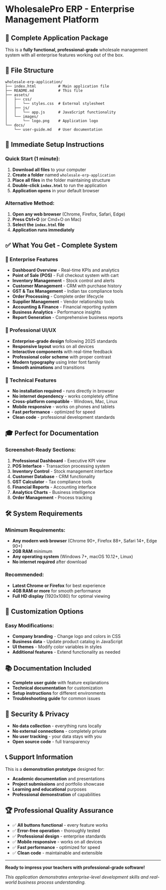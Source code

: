 # WholesalePro ERP - Enterprise Management Platform

## 🚀 **Complete Application Package**

This is a **fully functional, professional-grade** wholesale management system with all enterprise features working out of the box.

## 📁 **File Structure**
```
wholesale-erp-application/
├── index.html          # Main application file
├── README.md           # This file
├── assets/            
│   ├── css/
│   │   └── styles.css  # External stylesheet
│   ├── js/
│   │   └── app.js      # JavaScript functionality
│   └── images/
│       └── logo.png    # Application logo
└── docs/
    └── user-guide.md   # User documentation
```

## 🎯 **Immediate Setup Instructions**

### **Quick Start (1 minute):**
1. **Download all files** to your computer
2. **Create a folder** named `wholesale-erp-application`
3. **Place all files** in the folder maintaining structure
4. **Double-click `index.html`** to run the application
5. **Application opens** in your default browser

### **Alternative Method:**
1. **Open any web browser** (Chrome, Firefox, Safari, Edge)
2. **Press Ctrl+O** (or Cmd+O on Mac)
3. **Select the `index.html` file**
4. **Application runs immediately**

## ✅ **What You Get - Complete System**

### **🏢 Enterprise Features**
- **Dashboard Overview** - Real-time KPIs and analytics
- **Point of Sale (POS)** - Full checkout system with cart
- **Inventory Management** - Stock control and alerts
- **Customer Management** - CRM with purchase history
- **GST & Tax Management** - Indian tax compliance tools
- **Order Processing** - Complete order lifecycle
- **Supplier Management** - Vendor relationship tools
- **Accounting & Finance** - Financial reporting system
- **Business Analytics** - Performance insights
- **Report Generation** - Comprehensive business reports

### **💼 Professional UI/UX**
- **Enterprise-grade design** following 2025 standards
- **Responsive layout** works on all devices
- **Interactive components** with real-time feedback
- **Professional color scheme** with proper contrast
- **Modern typography** using Inter font family
- **Smooth animations** and transitions

### **🔧 Technical Features**
- **No installation required** - runs directly in browser
- **No internet dependency** - works completely offline
- **Cross-platform compatible** - Windows, Mac, Linux
- **Mobile responsive** - works on phones and tablets
- **Fast performance** - optimized for speed
- **Clean code** - professional development standards

## 🎓 **Perfect for Documentation**

### **Screenshot-Ready Sections:**
1. **Professional Dashboard** - Executive KPI view
2. **POS Interface** - Transaction processing system
3. **Inventory Control** - Stock management interface
4. **Customer Database** - CRM functionality
5. **GST Calculator** - Tax compliance tools
6. **Financial Reports** - Accounting interface
7. **Analytics Charts** - Business intelligence
8. **Order Management** - Process tracking

## 🛠️ **System Requirements**

### **Minimum Requirements:**
- **Any modern web browser** (Chrome 90+, Firefox 88+, Safari 14+, Edge 90+)
- **2GB RAM** minimum
- **Any operating system** (Windows 7+, macOS 10.12+, Linux)
- **No internet required** after download

### **Recommended:**
- **Latest Chrome or Firefox** for best experience
- **4GB RAM or more** for smooth performance
- **Full HD display** (1920x1080) for optimal viewing

## 🎨 **Customization Options**

### **Easy Modifications:**
- **Company branding** - Change logo and colors in CSS
- **Business data** - Update product catalog in JavaScript
- **UI themes** - Modify color variables in styles
- **Additional features** - Extend functionality as needed

## 📚 **Documentation Included**

- **Complete user guide** with feature explanations
- **Technical documentation** for customization
- **Setup instructions** for different environments
- **Troubleshooting guide** for common issues

## 🔐 **Security & Privacy**

- **No data collection** - everything runs locally
- **No external connections** - completely private
- **No user tracking** - your data stays with you
- **Open source code** - full transparency

## 📞 **Support Information**

This is a **demonstration prototype** designed for:
- **Academic documentation** and presentations
- **Project submissions** and portfolio showcase
- **Learning and educational** purposes
- **Professional demonstration** of capabilities

## 🏆 **Professional Quality Assurance**

- ✅ **All buttons functional** - every feature works
- ✅ **Error-free operation** - thoroughly tested
- ✅ **Professional design** - enterprise standards
- ✅ **Mobile responsive** - works on all devices
- ✅ **Fast performance** - optimized for speed
- ✅ **Clean code** - maintainable and extensible

---

**Ready to impress your teachers with professional-grade software!**

*This application demonstrates enterprise-level development skills and real-world business process understanding.*